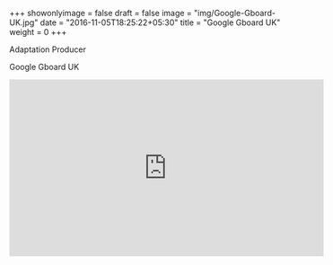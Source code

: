 +++
showonlyimage = false
draft = false
image = "img/Google-Gboard-UK.jpg"
date = "2016-11-05T18:25:22+05:30"
title = "Google Gboard UK"
weight = 0
+++

Adaptation Producer
<!--more-->

Google Gboard UK

<iframe width="560" height="315" src="https://www.youtube.com/embed/aW0bRBx6hdc" frameborder="0" allowfullscreen></iframe>
